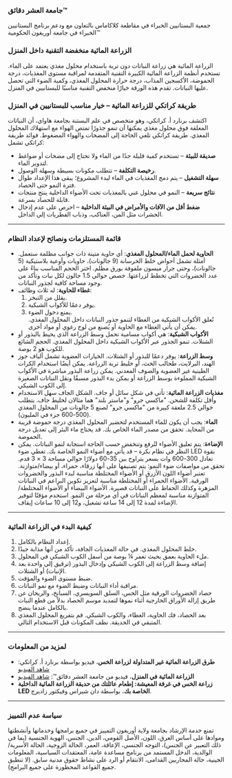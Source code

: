 ### جامعة العشر دقائق™  
جمعية البستانيين الخبراء في مقاطعة كلاكاماس بالتعاون مع ودعم برنامج البستانيين الخبراء في جامعة أوريغون الحكومية™  

### الزراعة المائية منخفضة التقنية داخل المنزل  
الزراعة المائية هي زراعة النباتات دون تربة باستخدام محلول مغذي يعتمد على الماء. تستخدم أنظمة الزراعة المائية الكبيرة التقنية المتقدمة لمراقبة مستوى المغذيات، درجة الحموضة، الأكسجين المذاب، درجة حرارة المحلول المغذي، وكمية الضوء التي تحصل عليها النباتات. تقدم هذه الورقة خيارًا منخفض التقنية مناسبًا للبستانيين في المنزل.  

### طريقة كراتكي للزراعة المائية – خيار مناسب للبستانيين في المنزل  
اكتشف برنارد أ. كراتكي، وهو متخصص في علم البستنة بجامعة هاواي، أن النباتات المعلقة فوق محلول مغذي يمكنها أن تنمو جذورًا تمتص الهواء مع استهلاك المحلول المغذي. طريقة كراتكي تلغي الحاجة إلى المضخات والهواء المضغوط. فوائد طريقة كراتكي تشمل:  
- **صديقة للبيئة** – تستخدم كمية قليلة جدًا من الماء ولا تحتاج إلى مضخات أو ضواغط لتدوير الماء.  
- **رخيصة التكلفة** – تتطلب مكونات بسيطة وسهلة الوصول.  
- **سهلة التشغيل** – يتم دمج المغذيات في الماء لبدء المشروع؛ يبقى هذا الإعداد طوال فترة النمو حتى الحصاد.  
- **نتائج سريعة** – النمو في محلول غني بالمغذيات تحت الأضواء الداخلية ينتج منتجات قابلة للحصاد بسرعة.  
- **ضغط أقل من الآفات والأمراض في البيئة الداخلية** – احرص على عدم إدخال الحشرات مثل المن، العناكب، وذباب الفطريات إلى الداخل.  

---

### قائمة المستلزمات ونصائح لإعداد النظام  
- **الحاوية لحمل الماء/المحلول المغذي**: أي حاوية متينة ذات جوانب مظلمة ستعمل. أمثلة تشمل أحواض خلط الخرسانة (9 جالونات)، حاويات وأوعية بلاستيكية (5 جالونات)، وحتى جرار ميسون ملفوفة بورق مظلم. اختر الحجم المناسب بناءً على عدد الخضروات التي تخطط لزراعتها. خصص حوالي 1.5 جالون لكل نبات وتأكد من وجود مساحة كافية لجذور النباتات.  
- **غطاء للحاوية**: له ثلاث وظائف:  
  1. يقلل من التبخر.  
  2. يوفر دعمًا للأكواب الشبكية.  
  3. يمنع دخول الضوء.  
  تُعلق الأكواب الشبكية من الغطاء لتنمو جذور النباتات داخل المحلول المغذي. يمكن أن يأتي الغطاء مع الحاوية أو يُصنع من لوح رغوي أو مواد أخرى.  
- **الأكواب الشبكية**: هي أكواب مسامية تحمل وسط الزراعة الذي يحيط بالبذور أو الشتلات. تنمو الجذور عبر الأكواب الشبكية داخل المحلول المغذي. الحجم الشائع للكوب هو 2 بوصة.  
- **وسط الزراعة**: يوفر دعمًا للبذور أو الشتلات. الخيارات العضوية تشمل ألياف جوز الهند، البرلايت، طحالب الخث، أو خليط تربة الزراعة. يمكن أيضًا استخدام الكرات الطينية غير العضوية والصوف المعدني. يمكن زراعة البذور مباشرة في الأكواب الشبكية المملوءة بوسط الزراعة أو يمكن بدء البذور مسبقًا ونقل النباتات الصغيرة إلى الكوب الشبكي.  
- **مغذيات الزراعة المائية**: تأتي في شكل سائل أو جاف. الشكل الجاف سهل الاستخدام وأقل تكلفة للشحن. "ماكسي جرو" و"ماستر بلند" هما مثالان لخليط جاف. يتطلب حوالي 2.5 ملعقة كبيرة من "ماكسي جرو" لصنع 5 جالونات من المحلول المغذي (500-600 جزء في المليون).  
- **الماء**: يجب أن يكون للماء المستخدم لتحضير المحلول المغذي درجة حموضة قريبة من المحايد. تحقق من مصدر الماء الخاص بك. قد يحتاج ماء البئر إلى تعديل درجة الحموضة.  
- **الإضاءة**: يتم تعليق الأضواء لتُرفع وتنخفض حسب الحاجة استجابة لنمو النباتات. يمكن النظر في نظام بكرة – قد يأتي مع أضواء النمو الخاصة بك. تغطي ضوء LED بقوة تعادل 300-600 وات بسعر يتراوح بين 35-60 دولارًا حوالي مساحة 3 × 3 قدم. تحقق من مواصفات ضوء النمو: يتم تصنيفها على أنها زرقاء، حمراء، أو بيضاء/متوازنة. تعتبر أضواء اللون الأزرق أو الأضواء المختلطة مناسبة لبدء البذور والخضروات الورقية. الأضواء الحمراء أو المختلطة مناسبة لتعزيز تكوين البراعم في النباتات المزهرة وكذلك الحفاظ على النباتات قصيرة. الأضواء البيضاء أو الأضواء المختلطة/المتوازنة مناسبة لمعظم النباتات في أي مرحلة من النمو. استخدم مؤقتًا لتوفير الإضاءة لمدة 12 إلى 14 ساعة تشغيل، و12 إلى 10 ساعات إيقاف.  

---

### كيفية البدء في الزراعة المائية  
1. إعداد النظام بالكامل.  
2. خلط المحلول المغذي. في حالة المغذيات الجافة، تأكد من أنها مذابة جيدًا.  
3. ملء الحاوية بعمق بحيث تغمر ¼ بوصة من أسفل الكوب الشبكي في المحلول.  
4. إضافة وسط الزراعة إلى الكوب الشبكي وإدخال البذور (ترقيق إلى واحدة بعد الإنبات) أو الشتلات.  
5. ضبط مستوى الضوء والمؤقت.  
6. مراقبة أداء النباتات وضبط الضوء مع نمو النباتات.  
7. حصاد الخضروات الورقية مثل الخس، السلق السويسري، السبانخ، والريحان عن طريق إزالة الأوراق الخارجية أثناء نموها لتمديد موسم الحصاد بدلاً من قطع النبات بالكامل عندما ينضج.  
8. بعد الحصاد، فك الحاوية، الغطاء، والكوب الشبكي. قم بتفريغ المحلول المغذي المتبقي في الحديقة. نظف المكونات قبل الاستخدام التالي.  

---

### لمزيد من المعلومات  
- **طرق الزراعة المائية غير المتداولة لزراعة الخس**، فيديو بواسطة برنارد أ. كراتكي: [شاهد الفيديو](https://www.youtube.com/watch?v=jiGQsfiPwkI)  
- **الزراعة المائية في المنزل**، فيديو من جامعة العشر دقائق™: [شاهد الفيديو](www.cmastergardeners.org/10-minute-university)  
- **زراعة الخس في غرفة المعيشة: إطعام عائلتك من حديقة الزراعة المائية الداخلية LED الخاصة بك**، بواسطة دان شيراس وفيكتور زاديرج.  

---

### سياسة عدم التمييز  
تمنع خدمة الإرشاد بجامعة ولاية أوريغون التمييز في جميع برامجها وخدماتها وأنشطتها وموادها على أساس العرق، اللون، الأصل القومي، الدين، الجنس، الهوية الجنسية (بما في ذلك التعبير عن الجنس)، التوجه الجنسي، الإعاقة، العمر، الحالة الزوجية، الحالة الأسرية/الوالدية، الدخل المستمد من برنامج مساعدة عامة، المعتقدات السياسية، المعلومات الجينية، حالة المحاربين القدامى، الانتقام أو الرد على نشاط حقوق مدنية سابق. (لا تنطبق جميع القواعد المحظورة على جميع البرامج).